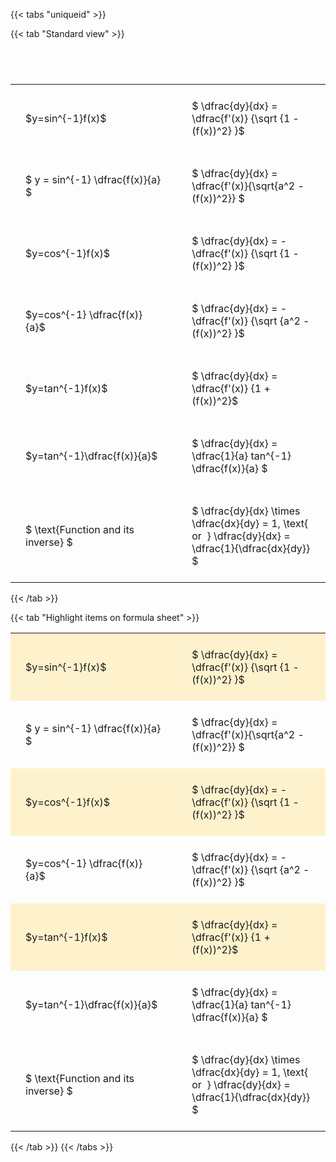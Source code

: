 ---
---

{{< tabs "uniqueid" >}}

{{< tab "Standard view" >}}

#  
<br>
<style type="text/css">
#T_f02a4 th.col_heading {
  text-align: left;
  font-size: 1em;
}
#T_f02a4 td {
  text-align: left;
  font-size: 1em;
  padding: 1.5em;
}
#T_f02a4_row0_col0, #T_f02a4_row1_col0, #T_f02a4_row2_col0, #T_f02a4_row3_col0, #T_f02a4_row4_col0, #T_f02a4_row5_col0, #T_f02a4_row6_col0 {
  width: 300px;
  white-space: pre-wrap;
}
#T_f02a4_row0_col1, #T_f02a4_row1_col1, #T_f02a4_row2_col1, #T_f02a4_row3_col1, #T_f02a4_row4_col1, #T_f02a4_row5_col1, #T_f02a4_row6_col1 {
  width: 400px;
  white-space: pre-wrap;
}
</style>
<table id="T_f02a4">
  <thead>
  </thead>
  <tbody>
    <tr>
      <td id="T_f02a4_row0_col0" class="data row0 col0" >$y=sin^{-1}f(x)$</td>
      <td id="T_f02a4_row0_col1" class="data row0 col1" >$ \dfrac{dy}{dx} = \dfrac{f'(x)} {\sqrt {1 - (f(x))^2} }$</td>
    </tr>
    <tr>
      <td id="T_f02a4_row1_col0" class="data row1 col0" >$ y = sin^{-1} \dfrac{f(x)}{a} $</td>
      <td id="T_f02a4_row1_col1" class="data row1 col1" >$ \dfrac{dy}{dx} = \dfrac{f'(x)}{\sqrt{a^2 - (f(x))^2}} $</td>
    </tr>
    <tr>
      <td id="T_f02a4_row2_col0" class="data row2 col0" >$y=cos^{-1}f(x)$</td>
      <td id="T_f02a4_row2_col1" class="data row2 col1" >$ \dfrac{dy}{dx} = - \dfrac{f'(x)} {\sqrt {1 - (f(x))^2} }$</td>
    </tr>
    <tr>
      <td id="T_f02a4_row3_col0" class="data row3 col0" >$y=cos^{-1} \dfrac{f(x)}{a}$</td>
      <td id="T_f02a4_row3_col1" class="data row3 col1" >$ \dfrac{dy}{dx} = - \dfrac{f'(x)} {\sqrt {a^2 - (f(x))^2} }$</td>
    </tr>
    <tr>
      <td id="T_f02a4_row4_col0" class="data row4 col0" >$y=tan^{-1}f(x)$</td>
      <td id="T_f02a4_row4_col1" class="data row4 col1" >$ \dfrac{dy}{dx} = \dfrac{f'(x)} {1 + (f(x))^2}$</td>
    </tr>
    <tr>
      <td id="T_f02a4_row5_col0" class="data row5 col0" >$y=tan^{-1}\dfrac{f(x)}{a}$</td>
      <td id="T_f02a4_row5_col1" class="data row5 col1" >$ \dfrac{dy}{dx} =  \dfrac{1}{a} tan^{-1} \dfrac{f(x)}{a} $</td>
    </tr>
    <tr>
      <td id="T_f02a4_row6_col0" class="data row6 col0" >$ \text{Function and its inverse} $</td>
      <td id="T_f02a4_row6_col1" class="data row6 col1" >$ \dfrac{dy}{dx} \times \dfrac{dx}{dy} = 1, \text{  or  } \dfrac{dy}{dx} = \dfrac{1}{\dfrac{dx}{dy}} $</td>
    </tr>
  </tbody>
</table>
{{< /tab >}}

{{< tab "Highlight items on formula sheet" >}}<style type="text/css">
#T_e7cb2 th.col_heading {
  text-align: left;
  font-size: 1em;
}
#T_e7cb2 td {
  text-align: left;
  font-size: 1em;
  padding: 1.5em;
}
#T_e7cb2_row0_col0, #T_e7cb2_row2_col0, #T_e7cb2_row4_col0 {
  width: 300px;
  background-color: rgba(255,194,10, 0.2);
  white-space: pre-wrap;
}
#T_e7cb2_row0_col1, #T_e7cb2_row2_col1, #T_e7cb2_row4_col1 {
  width: 400px;
  background-color: rgba(255,194,10, 0.2);
  white-space: pre-wrap;
}
#T_e7cb2_row1_col0, #T_e7cb2_row3_col0, #T_e7cb2_row5_col0, #T_e7cb2_row6_col0 {
  width: 300px;
  white-space: pre-wrap;
}
#T_e7cb2_row1_col1, #T_e7cb2_row3_col1, #T_e7cb2_row5_col1, #T_e7cb2_row6_col1 {
  width: 400px;
  white-space: pre-wrap;
}
</style>
<table id="T_e7cb2">
  <thead>
  </thead>
  <tbody>
    <tr>
      <td id="T_e7cb2_row0_col0" class="data row0 col0" >$y=sin^{-1}f(x)$</td>
      <td id="T_e7cb2_row0_col1" class="data row0 col1" >$ \dfrac{dy}{dx} = \dfrac{f'(x)} {\sqrt {1 - (f(x))^2} }$</td>
    </tr>
    <tr>
      <td id="T_e7cb2_row1_col0" class="data row1 col0" >$ y = sin^{-1} \dfrac{f(x)}{a} $</td>
      <td id="T_e7cb2_row1_col1" class="data row1 col1" >$ \dfrac{dy}{dx} = \dfrac{f'(x)}{\sqrt{a^2 - (f(x))^2}} $</td>
    </tr>
    <tr>
      <td id="T_e7cb2_row2_col0" class="data row2 col0" >$y=cos^{-1}f(x)$</td>
      <td id="T_e7cb2_row2_col1" class="data row2 col1" >$ \dfrac{dy}{dx} = - \dfrac{f'(x)} {\sqrt {1 - (f(x))^2} }$</td>
    </tr>
    <tr>
      <td id="T_e7cb2_row3_col0" class="data row3 col0" >$y=cos^{-1} \dfrac{f(x)}{a}$</td>
      <td id="T_e7cb2_row3_col1" class="data row3 col1" >$ \dfrac{dy}{dx} = - \dfrac{f'(x)} {\sqrt {a^2 - (f(x))^2} }$</td>
    </tr>
    <tr>
      <td id="T_e7cb2_row4_col0" class="data row4 col0" >$y=tan^{-1}f(x)$</td>
      <td id="T_e7cb2_row4_col1" class="data row4 col1" >$ \dfrac{dy}{dx} = \dfrac{f'(x)} {1 + (f(x))^2}$</td>
    </tr>
    <tr>
      <td id="T_e7cb2_row5_col0" class="data row5 col0" >$y=tan^{-1}\dfrac{f(x)}{a}$</td>
      <td id="T_e7cb2_row5_col1" class="data row5 col1" >$ \dfrac{dy}{dx} =  \dfrac{1}{a} tan^{-1} \dfrac{f(x)}{a} $</td>
    </tr>
    <tr>
      <td id="T_e7cb2_row6_col0" class="data row6 col0" >$ \text{Function and its inverse} $</td>
      <td id="T_e7cb2_row6_col1" class="data row6 col1" >$ \dfrac{dy}{dx} \times \dfrac{dx}{dy} = 1, \text{  or  } \dfrac{dy}{dx} = \dfrac{1}{\dfrac{dx}{dy}} $</td>
    </tr>
  </tbody>
</table>
{{< /tab >}}
{{< /tabs >}}